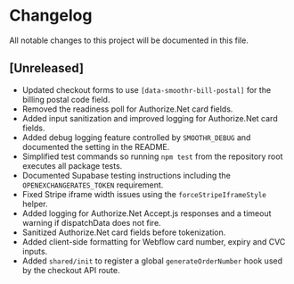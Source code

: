 # Changelog

All notable changes to this project will be documented in this file.

## [Unreleased]
- Updated checkout forms to use `[data-smoothr-bill-postal]` for the billing postal code field.
- Removed the readiness poll for Authorize.Net card fields.
- Added input sanitization and improved logging for Authorize.Net card fields.
- Added debug logging feature controlled by `SMOOTHR_DEBUG` and documented the setting in the README.
- Simplified test commands so running `npm test` from the repository root executes all package tests.
- Documented Supabase testing instructions including the `OPENEXCHANGERATES_TOKEN` requirement.
- Fixed Stripe iframe width issues using the `forceStripeIframeStyle` helper.
- Added logging for Authorize.Net Accept.js responses and a timeout warning if dispatchData does not fire.
- Sanitized Authorize.Net card fields before tokenization.
- Added client-side formatting for Webflow card number, expiry and CVC inputs.
- Added `shared/init` to register a global `generateOrderNumber` hook used by the
  checkout API route.

